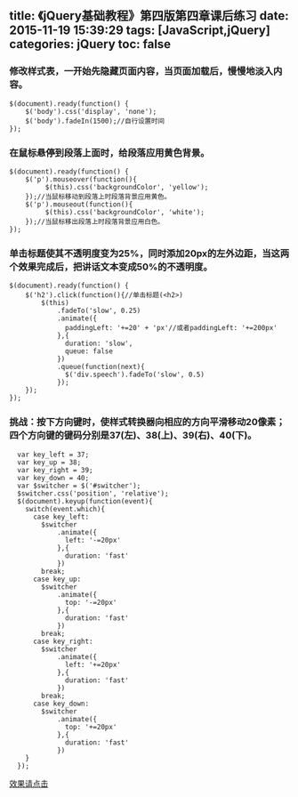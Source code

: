 title: 《jQuery基础教程》第四版第四章课后练习
date: 2015-11-19 15:39:29
tags: [JavaScript,jQuery]
categories: jQuery
toc: false 
---

### 修改样式表，一开始先隐藏页面内容，当页面加载后，慢慢地淡入内容。

```
$(document).ready(function() {
	$('body').css('display', 'none');
	$('body').fadeIn(1500);//自行设置时间
});
```

### 在鼠标悬停到段落上面时，给段落应用黄色背景。
```
$(document).ready(function() {
	$('p').mouseover(function(){
		 $(this).css('backgroundColor', 'yellow');
	});//当鼠标移动到段落上时段落背景应用黄色。
	$('p').mouseout(function(){
		 $(this).css('backgroundColor', 'white');
	});//当鼠标移出段落上时段落背景应用白色。
});
```

### 单击标题使其不透明度变为25%，同时添加20px的左外边距，当这两个效果完成后，把讲话文本变成50%的不透明度。
 
```
$(document).ready(function() {
	$('h2').click(function(){//单击标题(<h2>)
		$(this)
			.fadeTo('slow', 0.25)
			.animate({
			  paddingLeft: '+=20' + 'px'//或者paddingLeft: '+=200px'
			},{
			  duration: 'slow',
			  queue: false
			})
			.queue(function(next){
			  $('div.speech').fadeTo('slow', 0.5)
			});
	});
});
```

### 挑战：按下方向键时，使样式转换器向相应的方向平滑移动20像素；四个方向键的键码分别是37(左)、38(上)、39(右)、40(下)。

```
  var key_left = 37;
  var key_up = 38;
  var key_right = 39;
  var key_down = 40;
  var $switcher = $('#switcher');
  $switcher.css('position', 'relative');
  $(document).keyup(function(event){
    switch(event.which){
      case key_left:
        $switcher
            .animate({
              left: '-=20px'
            },{
              duration: 'fast'
            })
        break;
      case key_up:
        $switcher
            .animate({
              top: '-=20px'
            },{
              duration: 'fast'
            })
        break;
      case key_right:
        $switcher
            .animate({
              left: '+=20px'
            },{
              duration: 'fast'
            })
        break;
      case key_down:
        $switcher
            .animate({
              top: '+=20px'
            },{
              duration: 'fast'
            })
    }
  });
```
[效果请点击](http://www.cdyjy.uestc.edu.cn/uestc_la/jQuery/chapter4/index.html)